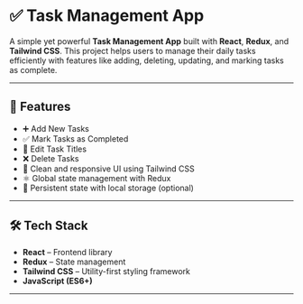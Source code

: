 # ✅ Task Management App

A simple yet powerful **Task Management App** built with **React**, **Redux**, and **Tailwind CSS**. This project helps users to manage their daily tasks efficiently with features like adding, deleting, updating, and marking tasks as complete.

---

## 🚀 Features

- ➕ Add New Tasks
- ✅ Mark Tasks as Completed
- 📝 Edit Task Titles
- ❌ Delete Tasks
- 🌙 Clean and responsive UI using Tailwind CSS
- ⚛️ Global state management with Redux
- 🔄 Persistent state with local storage (optional)

---

## 🛠️ Tech Stack

- **React** – Frontend library
- **Redux** – State management
- **Tailwind CSS** – Utility-first styling framework
- **JavaScript (ES6+)**

---



